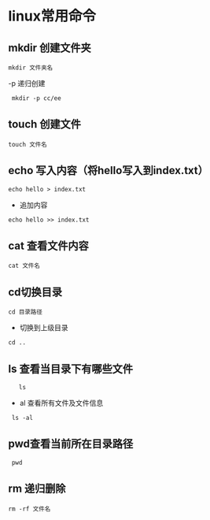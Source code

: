 # linux常用命令

## mkdir 创建文件夹

```
mkdir 文件夹名
```
 
 -p 递归创建
```
 mkdir -p cc/ee
```

## touch 创建文件
```
touch 文件名
```

## echo 写入内容（将hello写入到index.txt）
```
echo hello > index.txt
```

- 追加内容

```
echo hello >> index.txt
```


## cat 查看文件内容
```
cat 文件名
```

## cd切换目录
```
cd 目录路径
```

- 切换到上级目录

```
cd ..
```

## ls 查看当目录下有哪些文件
```
   ls
```

- al 查看所有文件及文件信息

```
 ls -al
```


##  pwd查看当前所在目录路径
```
 pwd
```

## rm 递归删除
```
rm -rf 文件名
```

